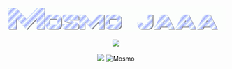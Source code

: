 
<p align="center">
  <img alig src="https://github.com/mos-wannit/mos-wannit/blob/main/mosmo-jaa.gif" />
</p>
<p align="center">
<img height="150px" src="https://lanyard-profile-readme.vercel.app/api/307207094828924938" />
</p>
<p align="center">
   <img height="150px" src="https://github-readme-stats.vercel.app/api?username=mosmo1212312121&show_icons=true&count_private=true&theme=dracula" />&nbsp;<img height="150px" src="https://github-readme-stats.vercel.app/api/top-langs/?username=mosmo1212312121&layout=compact&count_private=true&theme=dracula" alt="Mosmo" />
</p>
<!--
**mos-wannit/mos-wannit** is a ✨ _special_ ✨ repository because its `README.md` (this file) appears on your GitHub profile.

Here are some ideas to get you started:

- 🔭 I’m currently working on ...
- 🌱 I’m currently learning ...
- 👯 I’m looking to collaborate on ...
- 🤔 I’m looking for help with ...
- 💬 Ask me about ...
- 📫 How to reach me: ...
- 😄 Pronouns: ...
- ⚡ Fun fact: ...
-->

